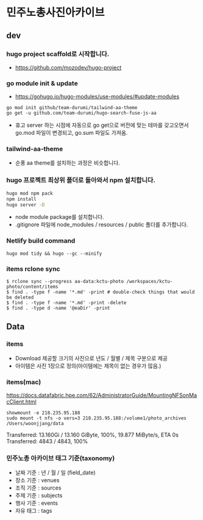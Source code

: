 # 민주노총사진아카이브

## dev

### hugo project scaffold로 시작합니다.
- https://github.com/mozodev/hugo-project


### go module init & update
- https://gohugo.io/hugo-modules/use-modules/#update-modules
```
go mod init github/team-durumi/tailwind-aa-theme
go get -u github.com/team-durumi/hugo-search-fuse-js-aa
```
- 휴고 server 하는 시점에 자동으로 go get으로 버전에 맞는 테마를 갖고오면서 go.mod 파일이 변경되고, go.sum 파일도 가져옴. 


### tailwind-aa-theme
- 순풍 aa theme를 설치하는 과정은 비슷합니다.


### hugo 프로젝트 최상위 폴더로 돌아와서 npm 설치합니다.
```bash
hugo mod npm pack
npm install
hugo server -D
```
- node module package를 설치합니다.
- .gitignore 파일에 node_modules / resources / public 폴더를 추가합니다.

### Netlify build command
```
hugo mod tidy && hugo --gc --minify
```

### items rclone sync
```
$ rclone sync --progress aa-data:kctu-photo /workspaces/kctu-photo/content/items
$ find . -type f -name '*.md' -print # double-check things that would be deleted
$ find . -type f -name '*.md' -print -delete 
$ find . -type d -name '@eaDir' -print
```

## Data

### items
- Download 제공할 크기의 사진으로 년도 / 월별 / 제목 구분으로 제공
- 아이템은 사진 1장으로 정의(아이템에는 제목이 없는 경우가 많음.)

### items(mac)
https://docs.datafabric.hpe.com/62/AdministratorGuide/MountingNFSonMacClient.html
```
showmount -e 218.235.95.188
sudo mount -t nfs -o vers=3 218.235.95.188:/volume1/photo_archives /Users/woonjjang/data
```
Transferred:       13.160Gi / 13.160 GiByte, 100%, 19.877 MiByte/s, ETA 0s
Transferred:         4843 / 4843, 100%

### 민주노총 아카이브 태그 기준(taxonomy)
- 날짜 기준 : 년 / 월 / 일 (field_date)
- 장소 기준 : venues
- 조직 기준 : sources
- 주제 기준 : subjects 
- 행사 기준 : events
- 자유 태그 : tags
